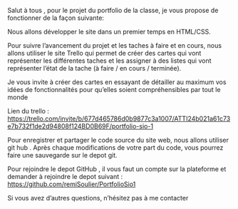 Salut à tous , pour le projet du portfolio de la classe, je vous propose de fonctionner de la façon suivante:

Nous allons développer le site dans un premier temps en HTML/CSS.

Pour suivre l’avancement du projet et les taches à faire et en cours, nous allons utiliser le site Trello qui permet de créer des cartes qui vont représenter les différentes taches et les assigner à des listes qui vont représenter l’état de la tache (à faire / en cours / terminée).

Je vous invite à créer des cartes en essayant de détailler au maximum vos idées de fonctionnalités pour qu’elles soient compréhensibles par tout le monde

Lien du trello : https://trello.com/invite/b/677d465786d0b9877c3a1007/ATTI24b021a61c73e7b732f1de2d94808f124BD0B69F/portfolio-sio-1

Pour enregistrer et partager le code source du site web, nous allons utiliser git hub . Après chaque modifications de votre part du code, vous pourrez faire une sauvegarde sur le depot git.

Pour rejoindre le depot GitHub , il vous faut un compte sur la plateforme et demander à rejoindre le depot suivant : https://github.com/remiSoulier/PortfolioSio1

Si vous avez d’autres questions, n’hésitez pas à me contacter